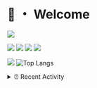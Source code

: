 # 👋 ・ Welcome
![](https://komarev.com/ghpvc/?username=Lorenzo0111)

![](https://img.shields.io/badge/Java-ED8B00?style=for-the-badge&logo=java&logoColor=white)
![](https://img.shields.io/badge/JavaScript-323330?style=for-the-badge&logo=javascript&logoColor=F7DF1E)
![](https://img.shields.io/badge/Node.js-339933?style=for-the-badge&logo=nodedotjs&logoColor=white)
![](https://img.shields.io/badge/React-20232A?style=for-the-badge&logo=react&logoColor=61DAFB)

[![](https://github-readme-stats.vercel.app/api?username=Lorenzo0111&show_icons=true&count_private=true)](https://github.com/Lorenzo0111)
![Top Langs](https://github-readme-stats.vercel.app/api/top-langs/?username=Lorenzo0111&layout=compact)

<details>
<summary>⏰ Recent Activity</summary>

<!--RECENT_ACTIVITY:start-->
1. ![prMerged] **Pull request merged:** [ZombieStriker/QualityArmory#236](https://github.com/ZombieStriker/QualityArmory/pull/236)
2. ![issueClosed] **Issue closed:** [ZombieStriker/QualityArmory#237](https://github.com/ZombieStriker/QualityArmory/issues/237)
3. ![issueOpened] **Issue opened:** [Lorenzo0111/MultiLang#57](https://github.com/Lorenzo0111/MultiLang/issues/57)
4. ![issueClosed] **Issue closed:** [ZombieStriker/QualityArmory#200](https://github.com/ZombieStriker/QualityArmory/issues/200)
5. ![comment] **Commented:** [ZombieStriker/QualityArmory#200](https://github.com/ZombieStriker/QualityArmory/issues/200#issuecomment-1003020101)
6. ![comment] **Commented:** [ZombieStriker/QualityArmory#228](https://github.com/ZombieStriker/QualityArmory/issues/228#issuecomment-1003019068)
7. ![comment] **Commented:** [ZombieStriker/QualityArmory#229](https://github.com/ZombieStriker/QualityArmory/issues/229#issuecomment-1003016230)
8. ![issueClosed] **Issue closed:** [ZombieStriker/QualityArmory#234](https://github.com/ZombieStriker/QualityArmory/issues/234)
9. ![issueOpened] **Issue opened:** [ZombieStriker/QualityArmory#235](https://github.com/ZombieStriker/QualityArmory/issues/235)
10. ![prMerged] **Pull request merged:** [ZombieStriker/QualityArmoryVehicles2#82](https://github.com/ZombieStriker/QualityArmoryVehicles2/pull/82)
<!--RECENT_ACTIVITY:end-->


<!--RECENT_ACTIVITY:last_update-->
Last Updated: Saturday, January 1st, 2022, 12:42:50 AM
<!--RECENT_ACTIVITY:last_update_end-->
</details>

[issueOpened]: https://cdn.jsdelivr.net/gh/Readme-Workflows/Readme-Icons@main/icons/octicons/IssueOpenedOld.svg
[issueClosed]: https://cdn.jsdelivr.net/gh/Readme-Workflows/Readme-Icons@main/icons/octicons/IssueClosedOld.svg

[prOpened]: https://cdn.jsdelivr.net/gh/Readme-Workflows/Readme-Icons@main/icons/octicons/PullRequestOpened.svg
[prClosed]: https://cdn.jsdelivr.net/gh/Readme-Workflows/Readme-Icons@main/icons/octicons/PullRequestClosed.svg
[prMerged]: https://cdn.jsdelivr.net/gh/Readme-Workflows/Readme-Icons@main/icons/octicons/PullRequestMerged.svg

[comment]: https://cdn.jsdelivr.net/gh/Readme-Workflows/Readme-Icons@main/icons/octicons/Comment.svg

[changesRequested]: https://cdn.jsdelivr.net/gh/Readme-Workflows/Readme-Icons@main/icons/octicons/RequestedChanges.svg
[approved]: https://cdn.jsdelivr.net/gh/Readme-Workflows/Readme-Icons@main/icons/octicons/ApprovedChanges.svg

[repoCreated]: https://cdn.jsdelivr.net/gh/Readme-Workflows/Readme-Icons@main/icons/octicons/Repository.svg
[release]: https://cdn.jsdelivr.net/gh/Readme-Workflows/Readme-Icons@main/icons/octicons/Release.svg
[star]: https://cdn.jsdelivr.net/gh/Readme-Workflows/Readme-Icons@main/icons/octicons/StarredRepository.svg
[wiki]: https://cdn.jsdelivr.net/gh/Readme-Workflows/Readme-Icons@main/icons/octicons/Wiki.svg
[fork]: https://cdn.jsdelivr.net/gh/Readme-Workflows/Readme-Icons@main/icons/octicons/ForkedRepository.svg
[people]: https://cdn.jsdelivr.net/gh/Readme-Workflows/Readme-Icons@main/icons/octicons/People.svg
